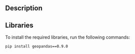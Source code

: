 ## Description



## Libraries
To install the required libraries, run the following commands:

```bash
pip install geopandas==0.9.0
```